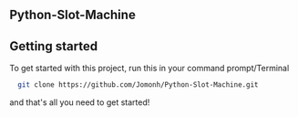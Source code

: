 ## Python-Slot-Machine


## Getting started

To get started with this project, run this in your command prompt/Terminal 

```bash
  git clone https://github.com/Jomonh/Python-Slot-Machine.git
```
and that's all you need to get started!
